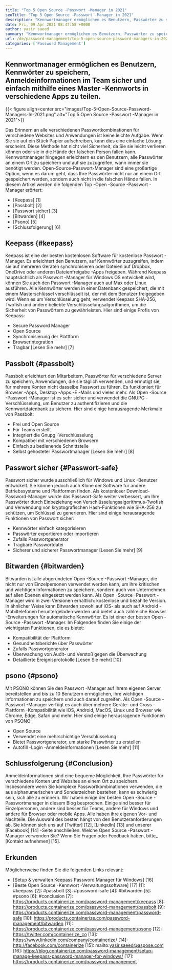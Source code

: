 ```yaml
---
title: "Top 5 Open Source -Passwort -Manager in 2021" 
seoTitle: "Top 5 Open Source -Passwort -Manager in 2021" 
description: "Kennwortmanager ermöglichen es Benutzern, Passwörter zu speichern, Anmeldeinformationen im Team sicher und einfach mithilfe eines Master -Kennworts in verschiedenen Apps zu teilen." 
date: Fri, 09 Apr 2021 08:47:58 +0000
author: yasir saeed
summary: "Kennwortmanager ermöglichen es Benutzern, Passwörter zu speichern, Anmeldeinformationen im Team sicher und einfach mithilfe eines Master -Kennworts in verschiedenen Apps zu teilen." 
url: /de/password-management/top-5-open-source-password-managers-in-2021/
categories: ['Password Management']
---
```


## Kennwortmanager ermöglichen es Benutzern, Kennwörter zu speichern, Anmeldeinformationen im Team sicher und einfach mithilfe eines Master -Kennworts in verschiedene Apps zu teilen.

{{< figure align=center src="images/Top-5-Open-Source-Password-Managers-In-2021.png" alt="Top 5 Open Source -Passwort -Manager in 2021">}}

Das Erinnern an alle verschiedenen Passwortkombinationen für verschiedene Websites und Anwendungen ist keine leichte Aufgabe. Wenn Sie sie auf ein Stück Papier aufschreiben, kann dies eine einfache Lösung erscheint. Diese Methode hat nicht viel Sicherheit, da Sie sie leicht verlieren können oder sie in die Hände der falschen Person fallen kann. Kennwortmanager hingegen erleichtern es den Benutzern, alle Passwörter an einem Ort zu speichern und auf sie zuzugreifen, wann immer sie benötigt werden. Open-Source-Passwort-Manager sind eine großartige Option, wenn es darum geht, dass Ihre Passwörter nicht nur an einem Ort gespeichert werden, sondern auch nicht in die falschen Hände fallen. In diesem Artikel werden die folgenden Top -Open -Source -Passwort -Manager erörtert:
  * [Keepass] [1]
  * [Passbolt] [2]
  * [Passwort sicher] [3]
  * [Bitwarden] [4]
  * [Psono] [5]
  * [Schlussfolgerung] [6]

## Keepass {#keepass}
Keepass ist eine der besten kostenlosen Software für kostenlose Passwort -Manager. Es erleichtert den Benutzern, auf Kennwörter zuzugreifen, indem sie auf mehreren Geräten synchronisieren oder Dateien auf Dropbox, OneDrive oder anderen Dateienfreigabe -Apps freigeben. Während Keepass hauptsächlich als Passwort -Manager für Windows OS entwickelt wird, können Sie auch den Passwort -Manager auch auf Max oder Linux ausführen. Alle Kennwörter werden in einer Datenbank gespeichert, die mit einem Masterschlüssel verschlüsselt ist, der mit dem Benutzer freigegeben wird. Wenn es um Verschlüsselung geht, verwendet Keepass SHA-256, Twofish und andere beliebte Verschlüsselungsalgorithmen, um die Sicherheit von Passwörtern zu gewährleisten. Hier sind einige Profis von Keepass:
  * Secure Password Manager
  * Open Source
  * Synchronisierung der Plattform
  * Browserintegration
  * Tragbar
[Lesen Sie mehr] [7]

## Passbolt {#passbolt}
Passbolt erleichtert den Mitarbeitern, Passwörter für verschiedene Server zu speichern, Anwendungen, die sie täglich verwenden, und ermutigt sie, für mehrere Konten nicht dasselbe Passwort zu führen. Es funktioniert für Browser -Apps, Desktop -Apps -E -Mails und vieles mehr. Als Open -Source -Passwort -Manager ist es sehr sicher und verwendet die GNUPG -Verschlüsselung, um Benutzer zu authentifizieren und die Kennwortdatenbank zu sichern. Hier sind einige herausragende Merkmale von Passbolt:
  * Frei und Open Source
  * Für Teams erstellt
  * Integriert die Gnupg -Verschlüsselung
  * Kompatibel mit verschiedenen Browsern
  * Einfach zu bedienende Schnittstelle
  * Selbst gehosteter Passwortmanager
[Lesen Sie mehr] [8]

## Passwort sicher {#Passwort-safe}
Passwort sicher wurde ausschließlich für Windows und Linux -Benutzer entwickelt. Sie können jedoch auch Klone der Software für andere Betriebssysteme und Plattformen finden. Als kostenloser Download-Password-Manager wurde das Passwort-Safe weiter verbessert, um Ihre Passwörter durch Einbeziehung von Verschlüsselungsalgorithmus-Twofish und Verwendung von kryptografischen Hash-Funktionen wie SHA-256 zu schützen, um Schlüssel zu generieren. Hier sind einige herausragende Funktionen von Passwort sicher:
  * Kennwörter einfach kategorisieren
  * Passwörter exportieren oder importieren
  * Zufalls Passwortgenerator
  * Tragbare Passwortdatei
  * Sicherer und sicherer Passwortmanager
[Lesen Sie mehr] [9]

## Bitwarden {#bitwarden}
Bitwarden ist alle abgerundeten Open -Source -Passwort -Manager, die nicht nur von Einzelpersonen verwendet werden kann, um ihre kritischen und wichtigen Informationen zu speichern, sondern auch von Unternehmen auf allen Ebenen eingesetzt werden kann. Als Open -Source -Passwort -Manager wird in zwei Versionen erhältlich: kostenlose und bezahlte Version. In ähnlicher Weise kann Bitwarden sowohl auf iOS- als auch auf Android -Mobiltelefonen heruntergeladen werden und bietet auch zahlreiche Browser -Erweiterungen für automatische Kennwörter. Es ist einer der besten Open -Source -Passwort -Manager. Im Folgenden finden Sie einige der wichtigsten Funktionen, die es bietet:
  * Kompatibilität der Plattform
  * Gesundheitsberichte über Passwörter
  * Zufalls Passwortgenerator
  * Überwachung von Audit- und Verstoß gegen die Überwachung
  * Detaillierte Ereignisprotokolle
[Lesen Sie mehr] [10]

## psono {#psono}
Mit PSONO können Sie den Passwort -Manager auf Ihrem eigenen Server bereitstellen und bis zu 10 Benutzern ermöglichen, ihre wichtigen Informationen zu speichern und auch darauf zugreifen. Als Open -Source -Passwort -Manager verfügt es auch über mehrere Geräte- und Cross -Plattform -Kompatibilität wie iOS, Android, MacOS, Linux und Browser wie Chrome, Edge, Safari und mehr. Hier sind einige herausragende Funktionen von PSONO:
  * Open Source
  * Verwendet eine mehrschichtige Verschlüsselung
  * Bietet Passwortgenerator, um starke Passwörter zu erstellen
  * Autofill -Login -Anmeldeinformationen
[Lesen Sie mehr] [11]

## Schlussfolgerung {#Conclusion}
Anmeldeinformationen sind eine bequeme Möglichkeit, Ihre Passwörter für verschiedene Konten und Websites an einem Ort zu speichern. Insbesondere wenn Sie komplexe Passwortkombinationen verwenden, die aus alphanumerischen und Sonderzeichen bestehen, kann es schwierig sein, sich alle zu erinnern. Wir haben einige der besten Open -Source -Passwortmanager in diesem Blog besprochen. Einige sind besser für Einzelpersonen, andere sind besser für Teams, andere für Windows und andere für Browser oder mobile Apps. Alle haben ihre eigenen Vor- und Nachteile. Die Auswahl des besten hängt von den Benutzeranforderungen ab.
Sie können sich uns auf [Twitter] [12], [LinkedIn] [13] und unserer [Facebook] [14] -Seite anschließen. Welche Open Source -Passwort -Manager verwenden Sie? Wenn Sie Fragen oder Feedback haben, bitte_ [Kontakt aufnehmen] [15].

## Erkunden
Möglicherweise finden Sie die folgenden Links relevant:
  * [Setup & verwalten Keepass Password Manager für Windows] [16]
  * [Beste Open Source -Kennwort -Verwaltungssoftware] [17]
[1]: #keepass
[2]: #passbolt
[3]: #password-safe
[4]: #bitwarden
[5]: #psono
[6]: #conclusion
[7]: https://products.containerize.com/password-management/keepass
[8]: https://products.containerize.com/password-management/passbolt
[9]: https://products.containerize.com/password-management/password-safe
[10]: https://products.containerize.com/password-management/bitwarden
[11]: https://products.containerize.com/password-management/psono
[12]: https://twitter.com/containerize_co
[13]: https://www.linkedin.com/company/containerize/
[14]: http://facebook.com/containerize
[15]: mailto:yasir.saeed@aspose.com
[16]: https://blog.containerize.com/password-management/setup-manage-keepass-password-manager-for-windows/
[17]: https://products.containerize.com/password-management
